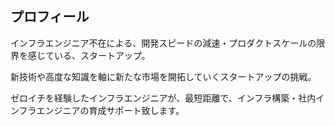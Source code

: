 ## プロフィール

インフラエンジニア不在による、開発スピードの減速・プロダクトスケールの限界を感じている、スタートアップ。

新技術や高度な知識を軸に新たな市場を開拓していくスタートアップの挑戦。

ゼロイチを経験したインフラエンジニアが、最短距離で、インフラ構築・社内インフラエンジニアの育成サポート致します。

